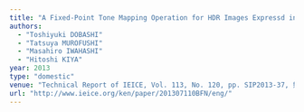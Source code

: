 ```yaml
---
title: "A Fixed-Point Tone Mapping Operation for HDR Images Expressd in Floating-Point Data"
authors:
  - "Toshiyuki DOBASHI"
  - "Tatsuya MUROFUSHI"
  - "Masahiro IWAHASHI"
  - "Hitoshi KIYA"
year: 2013
type: "domestic"
venue: "Technical Report of IEICE, Vol. 113, No. 120, pp. SIP2013-37, 熊本県熊本市, 2013-07-11."
url: "http://www.ieice.org/ken/paper/201307110BFN/eng/"
---
```

